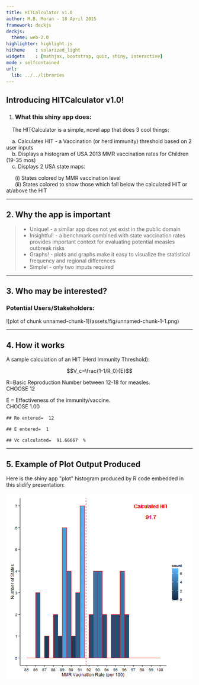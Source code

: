 ```yaml
---
title: HITCalculator v1.0
author: M.B. Moran - 18 April 2015
framework: deckjs
deckjs:
  theme: web-2.0
highlighter: highlight.js
hitheme    : solarized_light
widgets    : [mathjax, bootstrap, quiz, shiny, interactive]
mode : selfcontained
url:
  lib: ../../libraries
---
```


## Introducing HITCalculator v1.0!

1. <h3>What this shiny app does:</h3>
   
&nbsp;&nbsp;&nbsp;&nbsp;The HITCalculator is a simple, novel app that does 3 cool things:  
   
&nbsp;&nbsp;&nbsp;&nbsp;a.  Calculates HIT - a Vaccination (or herd immunity) threshold based on 2 user inputs  
&nbsp;&nbsp;&nbsp;&nbsp;b.  Displays a histogram of USA 2013 MMR vaccination rates for Children (19-35 mos)  
&nbsp;&nbsp;&nbsp;&nbsp;c.  Displays 2 USA state maps:   
     
&nbsp;&nbsp;&nbsp;&nbsp;&nbsp;&nbsp;(i)  States colored by MMR vaccination level   
&nbsp;&nbsp;&nbsp;&nbsp;&nbsp;&nbsp;(ii) States colored to show those which fall below the calculated HIT or at/above the HIT  

---

## 2. Why the app is important

> - Unique! - a similar app does not yet exist in the public domain  
> - Insightful! - a benchmark combined with state vaccination rates provides important context for evaluating potential measles outbreak risks  
> - Graphs! - plots and graphs make it easy to visualize the statistical frequency and regional differences  
> - Simple! - only two imputs required  

---

## 3. Who may be interested?
<h3> Potential Users/Stakeholders:</h3>
![plot of chunk unnamed-chunk-1](assets/fig/unnamed-chunk-1-1.png) 


--- 


## 4. How it works

A sample calculation of an HIT (Herd Immunity Threshold):

$$V_c=\frac{1-1/R_0}{E}$$

R=Basic Reproduction Number between 12-18 for measles.   
CHOOSE 12

E = Effectiveness of the immunity/vaccine.  
CHOOSE 1.00


```
## Ro entered=  12
```

```
## E entered=  1
```

```
## Vc calculated=  91.66667  %
```

--- 


## 5. Example of Plot Output Produced

Here is the shiny app "plot" histogram produced by R code embedded in this slidify presentation:

![plot of chunk unnamed-chunk-3](assets/fig/unnamed-chunk-3-1.png) 


